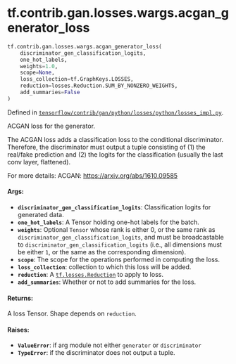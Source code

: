 <div itemscope itemtype="http://developers.google.com/ReferenceObject">
<meta itemprop="name" content="tf.contrib.gan.losses.wargs.acgan_generator_loss" />
<meta itemprop="path" content="Stable" />
</div>

# tf.contrib.gan.losses.wargs.acgan_generator_loss

``` python
tf.contrib.gan.losses.wargs.acgan_generator_loss(
    discriminator_gen_classification_logits,
    one_hot_labels,
    weights=1.0,
    scope=None,
    loss_collection=tf.GraphKeys.LOSSES,
    reduction=losses.Reduction.SUM_BY_NONZERO_WEIGHTS,
    add_summaries=False
)
```



Defined in [`tensorflow/contrib/gan/python/losses/python/losses_impl.py`](/code/stable/tensorflow/contrib/gan/python/losses/python/losses_impl.py).

ACGAN loss for the generator.

The ACGAN loss adds a classification loss to the conditional discriminator.
Therefore, the discriminator must output a tuple consisting of
  (1) the real/fake prediction and
  (2) the logits for the classification (usually the last conv layer,
      flattened).

For more details:
  ACGAN: https://arxiv.org/abs/1610.09585

#### Args:

* <b>`discriminator_gen_classification_logits`</b>: Classification logits for generated
    data.
* <b>`one_hot_labels`</b>: A Tensor holding one-hot labels for the batch.
* <b>`weights`</b>: Optional `Tensor` whose rank is either 0, or the same rank as
    `discriminator_gen_classification_logits`, and must be broadcastable to
    `discriminator_gen_classification_logits` (i.e., all dimensions must be
    either `1`, or the same as the corresponding dimension).
* <b>`scope`</b>: The scope for the operations performed in computing the loss.
* <b>`loss_collection`</b>: collection to which this loss will be added.
* <b>`reduction`</b>: A <a href="../../../../../tf/losses/Reduction.md"><code>tf.losses.Reduction</code></a> to apply to loss.
* <b>`add_summaries`</b>: Whether or not to add summaries for the loss.


#### Returns:

A loss Tensor. Shape depends on `reduction`.


#### Raises:

* <b>`ValueError`</b>: if arg module not either `generator` or `discriminator`
* <b>`TypeError`</b>: if the discriminator does not output a tuple.